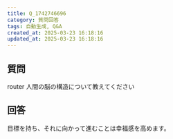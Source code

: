 ```yaml
---
title: Q_1742746696
category: 質問回答
tags: 自動生成, Q&A
created_at: 2025-03-23 16:18:16
updated_at: 2025-03-23 16:18:16
---
```


## 質問

router 人間の脳の構造について教えてください

## 回答

目標を持ち、それに向かって進むことは幸福感を高めます。
